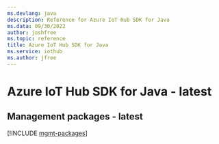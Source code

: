 ```yaml
---
ms.devlang: java
description: Reference for Azure IoT Hub SDK for Java
ms.data: 09/30/2022
author: joshfree
ms.topic: reference
title: Azure IoT Hub SDK for Java
ms.service: iothub
ms.author: jfree
---
```

# Azure IoT Hub SDK for Java - latest

## Management packages - latest
[!INCLUDE [mgmt-packages](iot-hub-mgmt-index.md)]